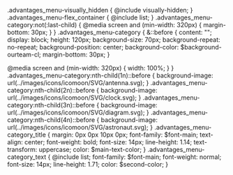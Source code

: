 .advantages_menu-visually_hidden {
  @include visually-hidden;
}
.advantages_menu-flex_container {
  @include list;
}
.advantages_menu-category:not(:last-child) {
  @media screen and (min-width: 320px) {
    margin-bottom: 30px;
  }
}
.advantages_menu-category {
  &::before {
    content: "";
    display: block;
    height: 120px;
    background-size: 70px;
    background-repeat: no-repeat;
    background-position: center;
    background-color: $background-ourteam-cl;
    margin-bottom: 30px;
  }

  @media screen and (min-width: 320px) {
    width: 100%;
  }
}
.advantages_menu-category:nth-child(1n)::before {
  background-image: url(../images/icons/icomoon/SVG/antenna.svg);
}
.advantages_menu-category:nth-child(2n)::before {
  background-image: url(../images/icons/icomoon/SVG/clock.svg);
}
.advantages_menu-category:nth-child(3n)::before {
  background-image: url(../images/icons/icomoon/SVG/diagram.svg);
}
.advantages_menu-category:nth-child(4n)::before {
  background-image: url(../images/icons/icomoon/SVG/astronaut.svg);
}
.advantages_menu-category_title {
  margin: 0px 0px 10px 0px;
  font-family: $font-main;
  text-align: center;
  font-weight: bold;
  font-size: 14px;
  line-height: 1.14;
  text-transform: uppercase;
  color: $main-text-color;
}
.advantages_menu-category_text {
  @include list;
  font-family: $font-main;
  font-weight: normal;
  font-size: 14px;
  line-height: 1.71;
  color: $second-color;
}
